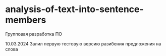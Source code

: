# analysis-of-text-into-sentence-members
Групповая разработка ПО

10.03.2024
Залил первую тестовую версию разибения предложения на слова
